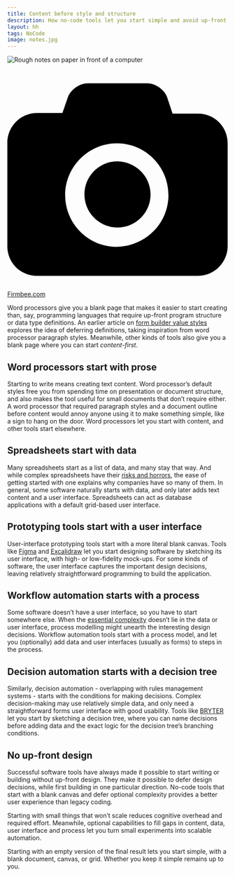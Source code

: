 ```yaml
---
title: Content before style and structure
description: How no-code tools let you start simple and avoid up-front design
layout: hh
tags: NoCode
image: notes.jpg
---
```


![Rough notes on paper in front of a computer](notes.jpg)

<a class="unsplash" href="https://unsplash.com/photos/gcsNOsPEXfs" rel="noopener noreferrer"><span><svg xmlns="http://www.w3.org/2000/svg" viewBox="0 0 32 32"><title>unsplash-logo</title><path d="M20.8 18.1c0 2.7-2.2 4.8-4.8 4.8s-4.8-2.1-4.8-4.8c0-2.7 2.2-4.8 4.8-4.8 2.7.1 4.8 2.2 4.8 4.8zm11.2-7.4v14.9c0 2.3-1.9 4.3-4.3 4.3h-23.4c-2.4 0-4.3-1.9-4.3-4.3v-15c0-2.3 1.9-4.3 4.3-4.3h3.7l.8-2.3c.4-1.1 1.7-2 2.9-2h8.6c1.2 0 2.5.9 2.9 2l.8 2.4h3.7c2.4 0 4.3 1.9 4.3 4.3zm-8.6 7.5c0-4.1-3.3-7.5-7.5-7.5-4.1 0-7.5 3.4-7.5 7.5s3.3 7.5 7.5 7.5c4.2-.1 7.5-3.4 7.5-7.5z"></path></svg></span><span>Firmbee.com</span></a>

Word processors give you a blank page that makes it easier to start creating than, say,
programming languages that require up-front program structure or data type definitions.
An earlier article on [form builder value styles](value-styles) 
explores the idea of deferring definitions, taking inspiration from word processor paragraph styles.
Meanwhile, other kinds of tools also give you a blank page where you can start _content-first_.

## Word processors start with prose

Starting to write means creating text content.
Word processor’s default styles free you from spending time on presentation or document structure, and 
also makes the tool useful for small documents that don’t require either.
A word processor that required paragraph styles and a document outline before content would annoy anyone using it to make something simple, like a sign to hang on the door.
Word processors let you start with content, and other tools start elsewhere.

## Spreadsheets start with data

Many spreadsheets start as a list of data, and many stay that way.
And while complex spreadsheets have their [risks and horrors](http://www.eusprig.org/horror-stories.htm), 
the ease of getting started with one explains why companies have so many of them.
In general, some software naturally starts with data, and only later adds text content and a user interface.
Spreadsheets can act as database applications with a default grid-based user interface.

## Prototyping tools start with a user interface

User-interface prototyping tools start with a more literal blank canvas.
Tools like [Figma](https://en.wikipedia.org/wiki/Figma_(software)) and
[Excalidraw](https://github.com/excalidraw/excalidraw/blob/master/README.md#readme)
let you start designing software by sketching its user interface, with high- or low-fidelity mock-ups.
For some kinds of software, the user interface captures the important design decisions, leaving relatively straightforward programming to build the application.

## Workflow automation starts with a process

Some software doesn’t have a user interface, so you have to start somewhere else.
When the [essential complexity](https://en.wikipedia.org/wiki/No_Silver_Bullet) doesn’t lie in the data or user interface, process modelling might unearth the interesting design decisions.
Workflow automation tools start with a process model, and let you (optionally) add data and user interfaces (usually as forms) to steps in the process.

## Decision automation starts with a decision tree

Similarly, decision automation - overlapping with rules management systems - starts with the conditions for making decisions.
Complex decision-making may use relatively simple data, and only need a straightforward forms user interface with good usability.
Tools like [BRYTER](https://bryter.com/) let you start by sketching a decision tree, where you can name decisions before adding data and the exact logic for the decision tree’s branching conditions.

## No up-front design

Successful software tools have always made it possible to start writing or building without up-front design.
They make it possible to defer design decisions, while first building in one particular direction.
No-code tools that start with a blank canvas and defer optional complexity provides a better user experience than legacy coding.

Starting with small things that won’t scale reduces cognitive overhead and required effort.
Meanwhile, optional capabilities to fill gaps in content, data, user interface and process let you turn small experiments into scalable automation.

Starting with an empty version of the final result lets you start simple, with a blank document, canvas, or grid.
Whether you keep it simple remains up to you.
